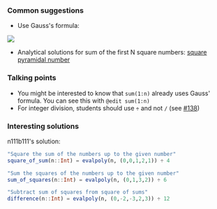 ### Common suggestions

- Use Gauss's formula:

![](https://wikimedia.org/api/rest_v1/media/math/render/svg/5852a9aaf138078bfb5a60e1e6cad558b57a9c3e)

- Analytical solutions for sum of the first N square numbers: [square pyramidal number](https://en.wikipedia.org/wiki/Square_pyramidal_number)

### Talking points

- You might be interested to know that `sum(1:n)` already uses Gauss' formula. You can see this with `@edit sum(1:n)`
- For integer division, students should use `÷` and not `/` (see [#138](https://github.com/exercism/julia/issues/138))

### Interesting solutions

n111b111's solution:

```julia
"Square the sum of the numbers up to the given number"
square_of_sum(n::Int) = evalpoly(n, (0,0,1,2,1)) ÷ 4

"Sum the squares of the numbers up to the given number"
sum_of_squares(n::Int) = evalpoly(n, (0,1,3,2)) ÷ 6

"Subtract sum of squares from square of sums"
difference(n::Int) = evalpoly(n, (0,-2,-3,2,3)) ÷ 12
```
